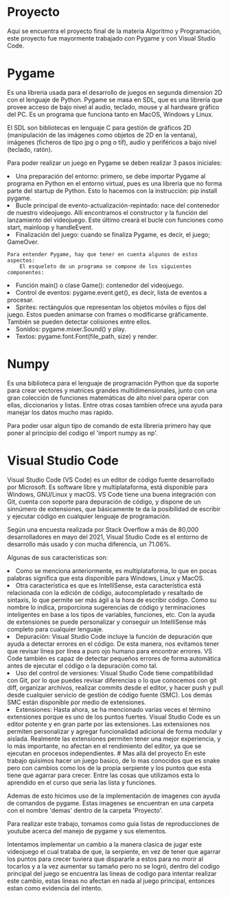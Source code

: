 # Proyecto
Aqui se encuentra el proyecto final de la materia Algoritmo y Programación, este proyecto fue mayormente trabajado con Pygame y con Visual Studio Code.

# Pygame
Es una libreria usada para el desarrollo de juegos en segunda dimension 2D con el lenguaje de Python. Pygame se masa en SDL, que es una librería que provee acceso de bajo nivel al audio, teclado, mouse y al hardware gráfico del PC. Es un programa que funciona tanto en MacOS, Windows y Linux. 

El SDL son bibliotecas en lenguaje C para gestión de gráficos 2D (manipulación de las imágenes como objetos de 2D en la ventana), imágenes (ficheros de tipo jpg o png o tif), audio y periféricos a bajo nivel (teclado, ratón).

Para poder realizar un juego en Pygame se deben realizar 3 pasos iniciales:

  <li> Una preparación del entorno: primero, se debe importar Pygame al programa en Python en el entorno virtual, pues es una librería que no forma parte del startup de Python. Esto lo hacemos con la instrucción: pip install pygame.
  
  <li> Bucle principal de evento-actualización-repintado: nace del contenedor de nuestro videojuego. Allí encontramos el constructor y la función del lanzamiento del videojuego. Este último creará el bucle con funciones como start, mainloop y handleEvent.
    
  <li> Finalización del juego: cuando se finaliza Pygame, es decir, el juego; GameOver.
  </ul>

    Para entender Pygame, hay que tener en cuenta algunos de estos aspectos:
        El esqueleto de un programa se compone de los siguientes componentes:
  <li> Función main() o clase Game(): contenedor del videojuego.
  
  <li> Control de eventos: pygame.event.get(), es decir, lista de eventos a procesar.
    
  <li> Sprites: rectángulos que representan los objetos móviles o fijos del juego. Estos pueden animarse con frames o modificarse gráficamente. También se pueden detectar colisiones entre ellos. 
      
  <li> Sonidos: pygame.mixer.Sound() y play.
      
  <li> Textos: pygame.font.Font(file_path, size) y render.
  </ul>
  
  # Numpy
  Es una biblioteca para el lenguaje de programación Python que da soporte para crear vectores y matrices grandes multidimensionales, junto con una gran colección de funciones matemáticas de alto nivel para operar con ellas, diccionarios y listas. Entre otras cosas tambien ofrece una ayuda para manejar los datos mucho mas rapido. 
  
  Para poder usar algun tipo de comando de esta libreria primero hay que poner al principio del codigo el 'import numpy as np'.
 
  # Visual Studio Code
  Visual Studio Code (VS Code) es un editor de código fuente desarrollado por Microsoft. Es software libre y multiplataforma, está disponible para Windows, GNU/Linux y macOS. VS Code tiene una buena integración con Git, cuenta con soporte para depuración de código, y dispone de un sinnúmero de extensiones, que básicamente te da la posibilidad de escribir y ejecutar código en cualquier lenguaje de programación.
  
  Según una encuesta realizada por Stack Overflow a más de 80,000 desarrolladores en mayo del 2021, Visual Studio Code es el entorno de desarrollo más usado y con mucha diferencia, un 71.06%. 
  
  Algunas de sus caracteristicas son:
  <li> Como se menciona anteriormente, es multiplataforma, lo que en pocas palabras significa que esta disponible para Windows, Linux y MacOS.
  
  <li>  Otra característica es que es IntelliSense, esta característica está relacionada con la edición de código, autocompletado y resaltado de sintaxis, lo que permite ser más ágil a la hora de escribir código. Como su nombre lo indica, proporciona sugerencias de código y terminaciones inteligentes en base a los tipos de variables, funciones, etc. Con la ayuda de extensiones se puede personalizar y conseguir un IntelliSense más completo para cualquier lenguaje.
    
  <li> Depuración: Visual Studio Code incluye la función de depuración que ayuda a detectar errores en el código. De esta manera, nos evitamos tener que revisar línea por línea a puro ojo humano para encontrar errores. VS Code también es capaz de detectar pequeños errores de forma automática antes de ejecutar el código o la depuración como tal.
    
  <li> Uso del control de versiones: Visual Studio Code tiene compatibilidad con Git, por lo que puedes revisar diferencias o lo que conocemos con git diff, organizar archivos, realizar commits desde el editor, y hacer push y pull desde cualquier servicio de gestión de código fuente (SMC). Los demás SMC están disponible por medio de extensiones.
  <li> Extensiones: Hasta ahora, se ha mencionado varias veces el término extensiones porque es uno de los puntos fuertes. Visual Studio Code es un editor potente y en gran parte por las extensiones. Las extensiones nos permiten personalizar y agregar funcionalidad adicional de forma modular y aislada. Realmente las extensiones permiten tener una mejor experiencia, y lo más importante, no afectan en el rendimiento del editor, ya que se ejecutan en procesos independientes.
  </ul> 
# Mas allá del proyecto
En este trabajo quisimos hacer un juego basico, de lo mas conocidos que es snake pero con cambios como los de la propia serpiente y los puntos que esta tiene que agarrar para crecer. Entre las cosas que utilizamos esta lo aprendido en el curso que seria las lista y funciones. 

Ademas de esto hicimos uso de la implementación de imagenes con ayuda de comandos de pygame. Estas imagenes se encuentran en una carpeta con el nombre 'demas' dentro de la carpeta 'Proyecto'. 

Para realizar este trabajo, tomamos como guia listas de reproducciones de youtube acerca del manejo de pygame y sus elementos.

Intentamos implementar un cambio a la manera clasica de jugar este videojuego el cual trataba de que, la serpiente, en vez de tener que agarrar los puntos para crecer tuviera que dispararle a estos para no morir al tocarlos y a la vez aumentar su tamaño pero no se logró, dentro del codigo principal del juego se encuentra las lineas de codigo para intentar realizar este cambio, estas lineas no afectan en nada al juego principal, entonces estan como evidencia del intento.

